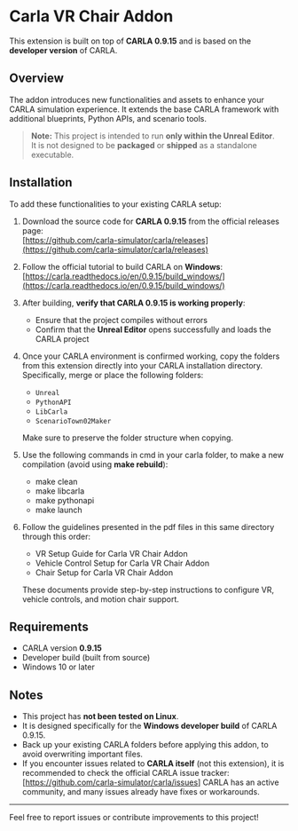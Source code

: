 # Carla VR Chair Addon

This extension is built on top of **CARLA 0.9.15** and is based on the **developer version** of CARLA.

## Overview

The addon introduces new functionalities and assets to enhance your CARLA simulation experience. It extends the base CARLA framework with additional blueprints, Python APIs, and scenario tools.

> **Note:** This project is intended to run **only within the Unreal Editor**.  
> It is not designed to be **packaged** or **shipped** as a standalone executable.

## Installation

To add these functionalities to your existing CARLA setup:

1. Download the source code for **CARLA 0.9.15** from the official releases page:  
   [https://github.com/carla-simulator/carla/releases](https://github.com/carla-simulator/carla/releases)

2. Follow the official tutorial to build CARLA on **Windows**:  
   [https://carla.readthedocs.io/en/0.9.15/build_windows/](https://carla.readthedocs.io/en/0.9.15/build_windows/)

3. After building, **verify that CARLA 0.9.15 is working properly**:  
   - Ensure that the project compiles without errors  
   - Confirm that the **Unreal Editor** opens successfully and loads the CARLA project

4. Once your CARLA environment is confirmed working, copy the folders from this extension directly into your CARLA installation directory.  
   Specifically, merge or place the following folders:
   - `Unreal`  
   - `PythonAPI`  
   - `LibCarla`  
   - `ScenarioTown02Maker`  

   Make sure to preserve the folder structure when copying.

5. Use the following commands in cmd in your carla folder, to make a new compilation (avoid using **make rebuild**):
   - make clean
   - make libcarla
   - make pythonapi
   - make launch

6. Follow the guidelines presented in the pdf files in this same directory through this order:
   - VR Setup Guide for Carla VR Chair Addon
   - Vehicle Control Setup for Carla VR Chair Addon
   - Chair Setup for Carla VR Chair Addon

   These documents provide step-by-step instructions to configure VR, vehicle controls, and motion chair support.

## Requirements

- CARLA version **0.9.15**
- Developer build (built from source)
- Windows 10 or later

## Notes

- This project has **not been tested on Linux**.
- It is designed specifically for the **Windows developer build** of CARLA 0.9.15.
- Back up your existing CARLA folders before applying this addon, to avoid overwriting important files.
- If you encounter issues related to **CARLA itself** (not this extension), it is recommended to check the official CARLA issue tracker:  
  [https://github.com/carla-simulator/carla/issues]
  CARLA has an active community, and many issues already have fixes or workarounds.

---

Feel free to report issues or contribute improvements to this project!
